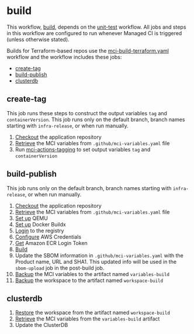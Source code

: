 # build
This workflow, [build](https://github.com/glcp/managed-ci-workflow/tree/v1.4.0/.github/workflows/mci-build.yaml),
depends on the [unit-test](../unit-test/README) workflow.
All jobs and steps in this workflow are configured to run whenever Managed CI is triggered
(unless otherwise stated).

Builds for Terraform-based repos use the [mci-build-terraform.yaml](https://github.com/glcp/managed-ci-workflow/tree/v1.4.0/.github/workflows/mci-build-terraform.yaml)
workflow and the workflow includes these jobs:

* [create-tag](#create-tag)
* [build-publish](#build-publish)
* [clusterdb](#clusterdb)

## create-tag 
This job runs these steps to construct the output variables `tag` and `containerVersion`.
This job runs only on the default branch, branch names starting with
`infra-release`, or when run manually.
1. [Checkout](https://github.com/actions/checkout) the application repository
2. [Retrieve](https://github.com/glcp/mci-actions-variables-restore/tree/v2) the MCI variables
   from `.github/mci-variables.yaml` file
3. Run [mci-actions-tagging](https://github.com/glcp/mci-actions-tagging/tree/v1)
   to set output variables `tag` and `containerVersion`

## build-publish
This job runs only on the default branch, branch names starting with
`infra-release`, or when run manually.
1. [Checkout](https://github.com/actions/checkout) the application repository
2. [Retrieve](https://github.com/glcp/mci-actions-variables-restore/tree/v2) the MCI variables
   from `.github/mci-variables.yaml` file
3. [Set up](https://github.com/docker/setup-qemu-action/tree/v2) QEMU
4. [Set up](https://github.com/docker/setup-buildx-action/tree/v2) Docker Buildx
5. [Login](https://github.com/glcp/mci-actions-registry-login/tree/v2) to the registry
6. [Configure](https://github.com/aws-actions/configure-aws-credentials/tree/v2)
   AWS Credentials
7. [Get](https://github.com/aws-actions/amazon-ecr-login/tree/v1) Amazon ECR Login Token
8. [Build](https://github.com/docker/build-push-action/tree/v4)
9. Update the SBOM information in `.github/mci-variables.yaml` with the Product name,
   URL and SHA1.  This updated info will be used in the `sbom-upload` job in the
   post-build job.
10. [Backup](https://github.com/glcp/mci-actions-variables-backup/tree/v2) the MCI variables
    to the artifact named `variables-build`
11. [Backup](https://github.com/glcp/mci-actions-workspace-backup/tree/v1) the workspace
    to the artifact named `workspace-build`

## clusterdb

1. [Restore](https://github.com/glcp/mci-actions-workspace-restore/tree/v1) the workspace
   from the artifact named `workspace-build`
2. [Retrieve](https://github.com/glcp/mci-actions-variables-restore/tree/v2) the MCI 
   variables from the `variables-build` artifact
3. Update the ClusterDB


